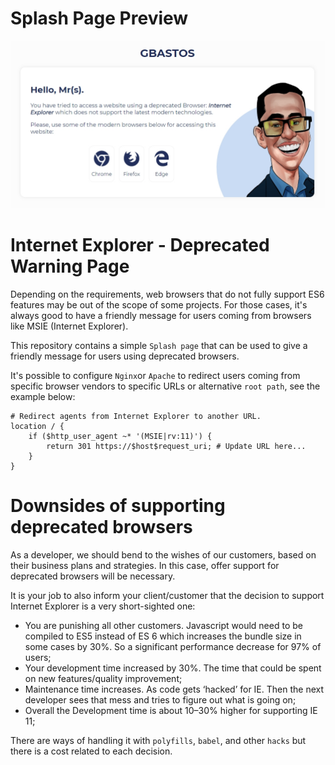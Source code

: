 # Splash Page Preview

<p align="center">
  <a href="https://guilhermeborgesbastos.github.io/ie-splash-page/" taget="blank">
    <img src="./img/preview-ie-splash-page.jpg" alt="splash page preview">
  </a>
</p>

# Internet Explorer - Deprecated Warning Page

Depending on the requirements, web browsers that do not fully support ES6 features may be out of the scope of some projects. For those cases, it's always good to have a friendly message for users coming from browsers like MSIE (Internet Explorer).

This repository contains a simple `Splash page` that can be used to give a friendly message for users using deprecated browsers.

It's possible to configure `Nginx`or `Apache` to redirect users coming from specific browser vendors to specific URLs or alternative `root path`, see the example below:
```
# Redirect agents from Internet Explorer to another URL.
location / {
    if ($http_user_agent ~* '(MSIE|rv:11)') {
        return 301 https://$host$request_uri; # Update URL here...
    }
}
```

# Downsides of supporting deprecated browsers

As a developer, we should bend to the wishes of our customers, based on their business plans and strategies. In this case, offer support for deprecated browsers will be necessary.

It is your job to also inform your client/customer that the decision to support Internet Explorer is a very short-sighted one:

- You are punishing all other customers. Javascript would need to be compiled to ES5 instead of ES 6 which increases the bundle size in some cases by 30%. So a significant performance decrease for 97% of users;
- Your development time increased by 30%. The time that could be spent on new features/quality improvement;
- Maintenance time increases. As code gets ‘hacked’ for IE. Then the next developer sees that mess and tries to figure out what is going on;
- Overall the Development time is about 10–30% higher for supporting IE 11;

There are ways of handling it with `polyfills`, `babel`, and other `hacks` but there is a cost related to each decision.